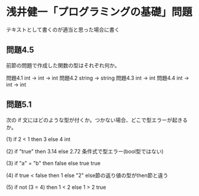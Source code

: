 # 浅井健一「プログラミングの基礎」問題

テキストとして書くのが適当と思った場合に書く

## 問題4.5

前節の問題で作成した関数の型はそれぞれ何か。

問題4.1 int -> int -> int
問題4.2 string -> string
問題4.3 int -> int
問題4.4 int -> int -> int

## 問題5.1

次の if 文にはどのような型が付くか。つかない場合、どこで型エラーが起きるか。

(1) if 2 < 1 then 3 else 4
int

(2) if "true" then 3.14 else 2.72
条件式で型エラー(bool型ではない)

(3) if "a" = "b" then false else true
true

(4) if true < false then 1 else "2"
else節の返り値の型がthen節と違う

(5) if not (3 = 4) then 1 < 2 else 1 > 2
true
